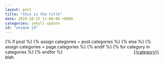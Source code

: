 ```yaml
---
layout: post
title: "this is the title"
date: 2019-10-25 11:00:00 +0900
categories: jekyll update
id: "unique id"
---
```

{% if post %}
{% assign categories = post.categories %}
{% else %}
{% assign categories = page.categories %}
{% endif %}
{% for category in categories %}
<a href="{{site.baseurl}}/categories/#{{category|slugize}}" style="float: right; margin-left: 4px;">{{category}}</a>
{% endfor %}
<br>
blah